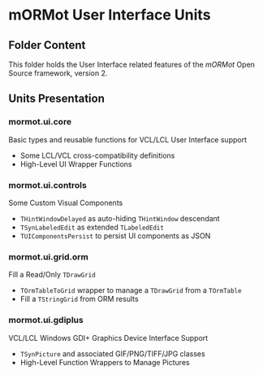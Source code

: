 # mORMot User Interface Units

## Folder Content

This folder holds the User Interface related features of the *mORMot* Open Source framework, version 2.


## Units Presentation

### mormot.ui.core

Basic types and reusable functions for VCL/LCL User Interface support
- Some LCL/VCL cross-compatibility definitions
- High-Level UI Wrapper Functions

### mormot.ui.controls

Some Custom Visual Components
- `THintWindowDelayed` as auto-hiding `THintWindow` descendant
- `TSynLabeledEdit` as extended `TLabeledEdit`
- `TUIComponentsPersist` to persist UI components as JSON

### mormot.ui.grid.orm

Fill a Read/Only `TDrawGrid`
- `TOrmTableToGrid` wrapper to manage a `TDrawGrid` from a `TOrmTable`
- Fill a `TStringGrid` from ORM results

### mormot.ui.gdiplus

VCL/LCL Windows GDI+ Graphics Device Interface Support
- `TSynPicture` and associated GIF/PNG/TIFF/JPG classes
- High-Level Function Wrappers to Manage Pictures
